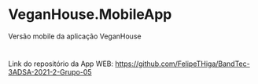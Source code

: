 # VeganHouse.MobileApp
Versão mobile da aplicação VeganHouse

#

Link do repositório da App WEB: https://github.com/FelipeTHiga/BandTec-3ADSA-2021-2-Grupo-05

